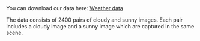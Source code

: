 
<html>
<head>
<meta charset="utf-8">
You can download our data here: <a href="https://portland-my.sharepoint.com/:u:/g/personal/yaodonghe2-c_ad_cityu_edu_hk/EdvynnO80YdEomlnM9NsRo8BZm2lg_eB6dZ1TTXTav-kyg?e=izHEFd">Weather data</a>
<p>
  
The data consists of 2400 pairs of cloudy and sunny images. Each pair includes a cloudy image and a sunny image which are captured in the same scene.
